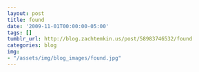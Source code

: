 ```yaml
---
layout: post
title: found
date: '2009-11-01T00:00:00-05:00'
tags: []
tumblr_url: http://blog.zachtemkin.us/post/58983746532/found
categories: blog
img: 
- "/assets/img/blog_images/found.jpg" 
---
```

